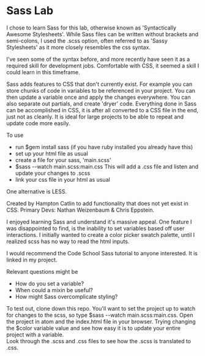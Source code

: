 # Sass Lab

I chose to learn Sass for this lab, otherwise known as 'Syntactically Awesome Stylesheets'. While Sass files can be written without brackets and semi-colons, I used the .scss option, often referred to as 'Sassy Stylesheets' as it more closely resembles the css syntax.

I've seen some of the syntax before, and more recently have seen it as a required skill for development jobs. Comfortable with CSS, it seemed a skill I could learn in this timeframe.

Sass adds features to CSS that don't currently exist. For example you can store chunks of code in variables to be referenced in your project. You can then update a variable once and apply the changes everywhere. You can also separate out partials, and create 'dryer' code. Everything done in Sass can be accomplished in CSS, it is after all converted to a CSS file in the end, just not as cleanly. It is ideal for large projects to be able to repeat and update code more easily.

To use
* run $gem install sass (if you have ruby installed you already have this)
* set up your html file as usual
* create a file for your sass, 'main.scss'
* $sass --watch main.scss:main.css This will add a .css file and listen and update your changes to .scss
* link your css file in your html as usual

One alternative is LESS.

Created by Hampton Catlin to add functionality that does not yet exist in CSS. Primary Devs: Nathan Weizenbaum & Chris Eppstein.

I enjoyed learning Sass and understand it's massive appeal. One feature I was disappointed to find, is the inability to set variables based off user interactions. I initially wanted to create a color picker swatch palette, until I realized scss has no way to read the html inputs.

I would recommend the Code School Sass tutorial to anyone interested. It is linked in my project.

Relevant questions might be
* How do you set a variable?
* When could a mixin be useful?
* How might Sass overcomplicate styling?

To test out, clone down this repo. You'll want to set the project up to watch for changes to the scss, so type $sass --watch main.scss:main.css.
Open the project in atom and the index.html file in your browser. Trying changing the $color variable value and see how easy it is to update your entire project with a variable.  
Look through the .scss and .css files to see how the .scss is translated to .css.
